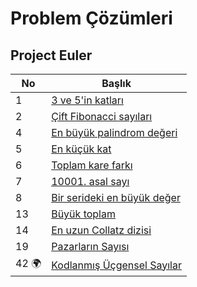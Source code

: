# Problem Çözümleri

 ## Project Euler

 | No                    | Başlık                                           |
 |-----------------------|--------------------------------------------------|
 |1                      |[3 ve 5'in katları](./ProjectEuler/01)            |
 |2                      |[Çift Fibonacci sayıları](./ProjectEuler/02)      |
 |4                      |[En büyük palindrom değeri](./ProjectEuler/04)    |
 |5                      |[En küçük kat](./ProjectEuler/05)                 |
 |6                      |[Toplam kare farkı](./ProjectEuler/06)            |
 |7                      |[10001. asal sayı](./ProjectEuler/07)             |
 |8                      |[Bir serideki en büyük değer](./ProjectEuler/08)  | 
 |13                     |[Büyük toplam](./ProjectEuler/13)                 | 
 |14                     |[En uzun Collatz dizisi](./ProjectEuler/14)       | 
 |19                     |[Pazarların Sayısı](./ProjectEuler/19)            |                               
 |42 :earth_africa: 	 |[Kodlanmış Üçgensel Sayılar](./ProjectEuler/42)   |

  
